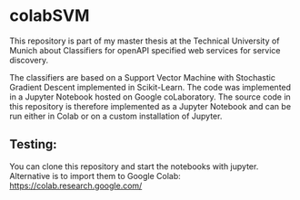 # colabSVM

This repository is part of my master thesis at the Technical University of Munich about Classifiers for openAPI specified web services for service discovery.

The classifiers are based on a Support Vector Machine with Stochastic Gradient Descent implemented in Scikit-Learn. The code was implemented in a Jupyter Notebook hosted on Google coLaboratory. The source code in this repository is therefore implemented as a Jupyter Notebook and can be run either in Colab or on a custom installation of Jupyter.

## Testing:

You can clone this repository and start the notebooks with jupyter. Alternative is to import them to Google Colab: https://colab.research.google.com/
